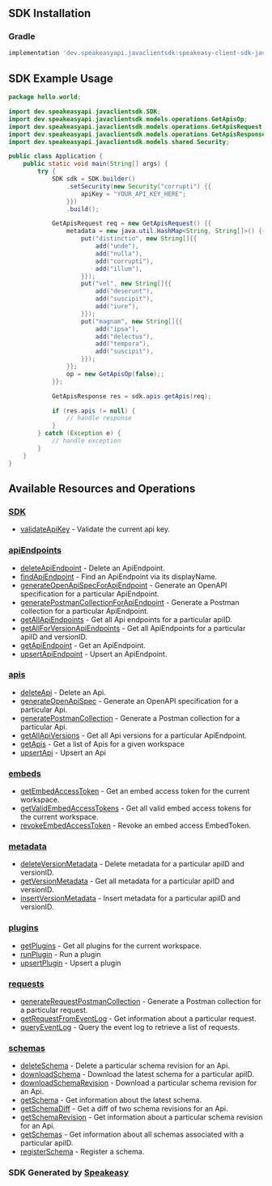 # <no value>

<!-- Start SDK Installation -->
## SDK Installation

### Gradle

```groovy
implementation 'dev.speakeasyapi.javaclientsdk:speakeasy-client-sdk-java:1.19.0'
```
<!-- End SDK Installation -->

## SDK Example Usage
<!-- Start SDK Example Usage -->
```java
package hello.world;

import dev.speakeasyapi.javaclientsdk.SDK;
import dev.speakeasyapi.javaclientsdk.models.operations.GetApisOp;
import dev.speakeasyapi.javaclientsdk.models.operations.GetApisRequest;
import dev.speakeasyapi.javaclientsdk.models.operations.GetApisResponse;
import dev.speakeasyapi.javaclientsdk.models.shared.Security;

public class Application {
    public static void main(String[] args) {
        try {
            SDK sdk = SDK.builder()
                .setSecurity(new Security("corrupti") {{
                    apiKey = "YOUR_API_KEY_HERE";
                }})
                .build();

            GetApisRequest req = new GetApisRequest() {{
                metadata = new java.util.HashMap<String, String[]>() {{
                    put("distinctio", new String[]{{
                        add("unde"),
                        add("nulla"),
                        add("corrupti"),
                        add("illum"),
                    }});
                    put("vel", new String[]{{
                        add("deserunt"),
                        add("suscipit"),
                        add("iure"),
                    }});
                    put("magnam", new String[]{{
                        add("ipsa"),
                        add("delectus"),
                        add("tempora"),
                        add("suscipit"),
                    }});
                }};
                op = new GetApisOp(false);;
            }};            

            GetApisResponse res = sdk.apis.getApis(req);

            if (res.apis != null) {
                // handle response
            }
        } catch (Exception e) {
            // handle exception
        }
    }
}
```
<!-- End SDK Example Usage -->

<!-- Start SDK Available Operations -->
## Available Resources and Operations

### [SDK](docs/sdk/README.md)

* [validateApiKey](docs/sdk/validateapikey.md) - Validate the current api key.

### [apiEndpoints](docs/apiendpoints/README.md)

* [deleteApiEndpoint](docs/apiendpoints/deleteapiendpoint.md) - Delete an ApiEndpoint.
* [findApiEndpoint](docs/apiendpoints/findapiendpoint.md) - Find an ApiEndpoint via its displayName.
* [generateOpenApiSpecForApiEndpoint](docs/apiendpoints/generateopenapispecforapiendpoint.md) - Generate an OpenAPI specification for a particular ApiEndpoint.
* [generatePostmanCollectionForApiEndpoint](docs/apiendpoints/generatepostmancollectionforapiendpoint.md) - Generate a Postman collection for a particular ApiEndpoint.
* [getAllApiEndpoints](docs/apiendpoints/getallapiendpoints.md) - Get all Api endpoints for a particular apiID.
* [getAllForVersionApiEndpoints](docs/apiendpoints/getallforversionapiendpoints.md) - Get all ApiEndpoints for a particular apiID and versionID.
* [getApiEndpoint](docs/apiendpoints/getapiendpoint.md) - Get an ApiEndpoint.
* [upsertApiEndpoint](docs/apiendpoints/upsertapiendpoint.md) - Upsert an ApiEndpoint.

### [apis](docs/apis/README.md)

* [deleteApi](docs/apis/deleteapi.md) - Delete an Api.
* [generateOpenApiSpec](docs/apis/generateopenapispec.md) - Generate an OpenAPI specification for a particular Api.
* [generatePostmanCollection](docs/apis/generatepostmancollection.md) - Generate a Postman collection for a particular Api.
* [getAllApiVersions](docs/apis/getallapiversions.md) - Get all Api versions for a particular ApiEndpoint.
* [getApis](docs/apis/getapis.md) - Get a list of Apis for a given workspace
* [upsertApi](docs/apis/upsertapi.md) - Upsert an Api

### [embeds](docs/embeds/README.md)

* [getEmbedAccessToken](docs/embeds/getembedaccesstoken.md) - Get an embed access token for the current workspace.
* [getValidEmbedAccessTokens](docs/embeds/getvalidembedaccesstokens.md) - Get all valid embed access tokens for the current workspace.
* [revokeEmbedAccessToken](docs/embeds/revokeembedaccesstoken.md) - Revoke an embed access EmbedToken.

### [metadata](docs/metadata/README.md)

* [deleteVersionMetadata](docs/metadata/deleteversionmetadata.md) - Delete metadata for a particular apiID and versionID.
* [getVersionMetadata](docs/metadata/getversionmetadata.md) - Get all metadata for a particular apiID and versionID.
* [insertVersionMetadata](docs/metadata/insertversionmetadata.md) - Insert metadata for a particular apiID and versionID.

### [plugins](docs/plugins/README.md)

* [getPlugins](docs/plugins/getplugins.md) - Get all plugins for the current workspace.
* [runPlugin](docs/plugins/runplugin.md) - Run a plugin
* [upsertPlugin](docs/plugins/upsertplugin.md) - Upsert a plugin

### [requests](docs/requests/README.md)

* [generateRequestPostmanCollection](docs/requests/generaterequestpostmancollection.md) - Generate a Postman collection for a particular request.
* [getRequestFromEventLog](docs/requests/getrequestfromeventlog.md) - Get information about a particular request.
* [queryEventLog](docs/requests/queryeventlog.md) - Query the event log to retrieve a list of requests.

### [schemas](docs/schemas/README.md)

* [deleteSchema](docs/schemas/deleteschema.md) - Delete a particular schema revision for an Api.
* [downloadSchema](docs/schemas/downloadschema.md) - Download the latest schema for a particular apiID.
* [downloadSchemaRevision](docs/schemas/downloadschemarevision.md) - Download a particular schema revision for an Api.
* [getSchema](docs/schemas/getschema.md) - Get information about the latest schema.
* [getSchemaDiff](docs/schemas/getschemadiff.md) - Get a diff of two schema revisions for an Api.
* [getSchemaRevision](docs/schemas/getschemarevision.md) - Get information about a particular schema revision for an Api.
* [getSchemas](docs/schemas/getschemas.md) - Get information about all schemas associated with a particular apiID.
* [registerSchema](docs/schemas/registerschema.md) - Register a schema.
<!-- End SDK Available Operations -->

### SDK Generated by [Speakeasy](https://docs.speakeasyapi.dev/docs/using-speakeasy/client-sdks)
